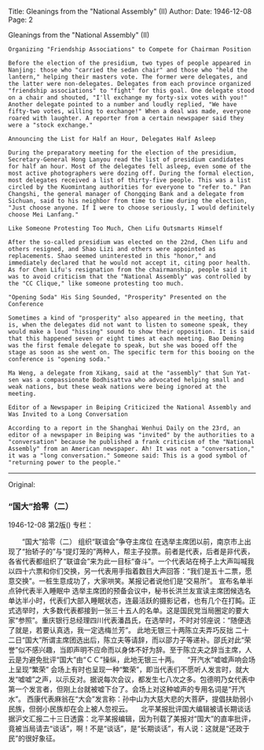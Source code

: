 Title: Gleanings from the "National Assembly" (II)
Author:
Date: 1946-12-08
Page: 2

Gleanings from the "National Assembly" (II)

	Organizing "Friendship Associations" to Compete for Chairman Position

	Before the election of the presidium, two types of people appeared in Nanjing: those who "carried the sedan chair" and those who "held the lantern," helping their masters vote. The former were delegates, and the latter were non-delegates. Delegates from each province organized "friendship associations" to "fight" for this goal. One delegate stood on a chair and shouted, "I'll exchange my forty-six votes with you!" Another delegate pointed to a number and loudly replied, "We have fifty-two votes, willing to exchange!" When a deal was made, everyone roared with laughter. A reporter from a certain newspaper said they were a "stock exchange."

	Announcing the List for Half an Hour, Delegates Half Asleep

	During the preparatory meeting for the election of the presidium, Secretary-General Hong Lanyou read the list of presidium candidates for half an hour. Most of the delegates fell asleep, even some of the most active photographers were dozing off. During the formal election, most delegates received a list of thirty-five people. This was a list circled by the Kuomintang authorities for everyone to "refer to." Pan Changshi, the general manager of Chongqing Bank and a delegate from Sichuan, said to his neighbor from time to time during the election, "Just choose anyone. If I were to choose seriously, I would definitely choose Mei Lanfang."

	Like Someone Protesting Too Much, Chen Lifu Outsmarts Himself

	After the so-called presidium was elected on the 22nd, Chen Lifu and others resigned, and Shao Lizi and others were appointed as replacements. Shao seemed uninterested in this "honor," and immediately declared that he would not accept it, citing poor health. As for Chen Lifu's resignation from the chairmanship, people said it was to avoid criticism that the "National Assembly" was controlled by the "CC Clique," like someone protesting too much.

	"Opening Soda" His Sing Sounded, "Prosperity" Presented on the Conference

	Sometimes a kind of "prosperity" also appeared in the meeting, that is, when the delegates did not want to listen to someone speak, they would make a loud "hissing" sound to show their opposition. It is said that this happened seven or eight times at each meeting. Bao Deming was the first female delegate to speak, but she was booed off the stage as soon as she went on. The specific term for this booing on the conference is "opening soda."

	Ma Weng, a delegate from Xikang, said at the "assembly" that Sun Yat-sen was a compassionate Bodhisattva who advocated helping small and weak nations, but these weak nations were being ignored at the meeting.

	Editor of a Newspaper in Beiping Criticized the National Assembly and Was Invited to a Long Conversation

	According to a report in the Shanghai Wenhui Daily on the 23rd, an editor of a newspaper in Beiping was "invited" by the authorities to a "conversation" because he published a frank criticism of the "National Assembly" from an American newspaper. Ah! It was not a "conversation," it was a "long conversation." Someone said: This is a good symbol of "returning power to the people."



<hr /> 

Original: 


### “国大”拾零（二）

1946-12-08
第2版()
专栏：

　　“国大”拾零（二）
    组织“联谊会”争夺主席位
    在选举主席团以前，南京市上出现了“抬轿子的”与“提灯笼的”两种人，帮主子投票。前者是代表，后者是非代表，各省代表都组织了“联谊会”来为此一目标“奋斗”。一个代表站在椅子上大声叫喊我以四十六票和你们交换，另一代表用手指着数目大声回答：“我们是五十二票，愿意交换”。一桩生意成功了，大家哄笑。某报记者说他们是“交易所”。
    宣布名单半点钟代表半入睡眠中
    选举主席团的预备会议中，秘书长洪兰友宣读主席团候选名单达半小时，代表们大部入睡眠状态，连最活跃的摄影记者，也有几个在打盹。正式选举时，大多数代表都接到一张三十五人的名单。这是国民党当局圈定的要大家“参照”。重庆银行总经理四川代表潘昌氏，在选举时，不时对邻座说：“随便选了就是，若要认真选，我一定选梅兰芳”。
    此地无银三十两陈立夫弄巧反拙
    二十二日“国大”所谓主席团选出后，陈立夫等请辞，而以邵力子等递补。邵氏对此“荣誉”似不感兴趣，当即声明不应命而以身体不好为辞。至于陈立夫之辞当主席，人云是为避免批评“国大”由“ＣＣ”操纵，此地无银三十两。
  　“开汽水”嘘嘘声响会场上呈现“繁荣”
    会场上有时也呈现一种“繁荣”，即当代表们不愿听人发言时，就大发“嘘嘘”之声，以示反对。据说每次会议，都发生七八次之多。包德明乃女代表中第一个发言者，但刚上台就被嘘下台了。会场上对这种嘘声的专用名词是“开汽水”。
    西康代表麻翁在“大会”发言称：孙中山为大慈大悲的大菩萨，提倡扶助弱小民族，但弱小民族却在会上被人忽视云。
  　北平某报批评国大编辑被请长期谈话
    据沪文汇报二十三日透露：北平某报编辑，因为刊载了美报对“国大”的直率批评，竟被当局请去“谈话”，啊！不是“谈话”，是“长期谈话”，有人说：这就是“还政于民”的很好象征。
